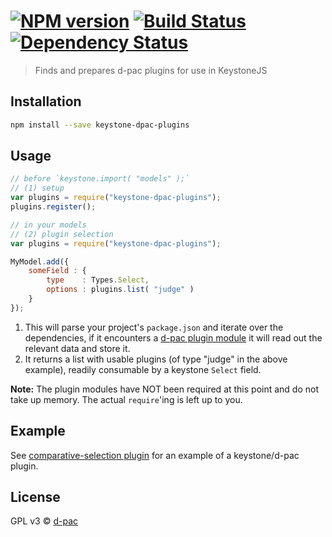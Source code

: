 #  [![NPM version][npm-image]][npm-url] [![Build Status][travis-image]][travis-url] [![Dependency Status][daviddm-url]][daviddm-image]

> Finds and prepares d-pac plugins for use in KeystoneJS

## Installation

```sh
npm install --save keystone-dpac-plugins
```

## Usage

```js
// before `keystone.import( "models" );`
// (1) setup
var plugins = require("keystone-dpac-plugins");
plugins.register();

// in your models
// (2) plugin selection
var plugins = require("keystone-dpac-plugins");

MyModel.add({
    someField : {
        type    : Types.Select,
        options : plugins.list( "judge" )
    }
});
```

1. This will parse your project's `package.json` and iterate over the dependencies, if it encounters a [d-pac plugin module](https://github.com/d-pac/d-pac.docs/blob/master/analysis/plugin%20specification.md) it will read out the relevant data and store it.
1. It returns a list with usable plugins (of type "judge" in the above example), readily consumable by a keystone `Select` field.

**Note:** The plugin modules have NOT been required at this point and do not take up memory. The actual `require`'ing is left up to you.

## Example

See [comparative-selection plugin][comparative-selection-url] for an example of a keystone/d-pac plugin.

## License

GPL v3 © [d-pac](http://www.d-pac.be)


[npm-url]: https://npmjs.org/package/keystone-dpac-plugins
[npm-image]: https://badge.fury.io/js/keystone-dpac-plugins.svg
[travis-url]: https://travis-ci.org/d-pac/keystone-dpac-plugins
[travis-image]: https://travis-ci.org/d-pac/keystone-dpac-plugins.svg?branch=master
[daviddm-url]: https://david-dm.org/d-pac/keystone-dpac-plugins.svg?theme=shields.io
[daviddm-image]: https://david-dm.org/d-pac/keystone-dpac-plugins
[comparative-selection-url]: https://github.com/d-pac/comparative-selection
